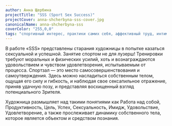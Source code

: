 ```yaml
---
author: Анна Щербина
projectTitle: "SSS (Sport Sex Success)"
projectCover: anna-shcherbyna-sss-cover.jpg
canonicalName: anna-shcherbyna-sss
coverColor: "255,0,0"
tags: "спортивный интерес, практики самих себя, аффективный труд, интимные интерфейсы, джой ускорение, extensions, фармахореография, санаторий, ритм, отчуждение, повторение"
---
```


В работе «SSS» представлены старания художницы в попытке казаться сексуальной и успешной. Занятие спортом не для лузерш! Тренировки требуют моральных и физических усилий, хоть и вознаграждаются удовольствием и чувством удовлетворения, испытываемым от процесса. Спортзал — это место самосовершенствования и самоутверждения. Здесь можно насладиться собственным телом, ощущая его силу и гибкость, и наблюдая свое сексапильное отражение, приняв удачную позу, и представляя восхищенный взгляд потенциального Зрителя.

Художница размышляет над такими понятиями как Работа над собой, Продуктивность, Цель, Успех, Сексуальность, Имидж, Удовольствие, Удовлетворение, а также прослеживает динамику собственного тела, которое является объектом и средством познания.

